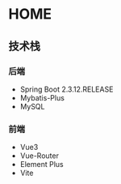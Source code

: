 # HOME

## 技术栈

### 后端
- Spring Boot 2.3.12.RELEASE
- Mybatis-Plus
- MySQL

### 前端
- Vue3
- Vue-Router
- Element Plus
- Vite
